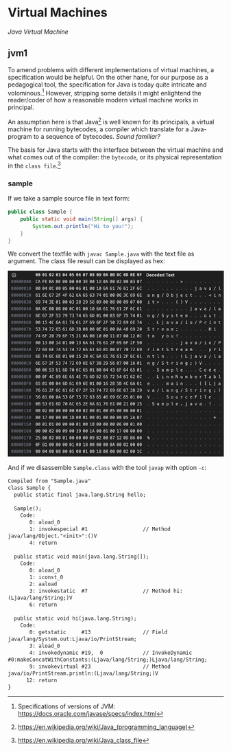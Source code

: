 # Virtual Machines

*Java Virtual Machine*


## jvm1

To amend problems with different implementations of virtual machines,
a specification would be helpful. On the other hane, for our purpose as
a pedagogical tool, the specification for Java is today quite intricate and
volominous.[^javaspec] However, stripping some details it might enlightend
the reader/coder of how a reasonable modern virtual machine works in principal.

[^javaspec]: Specifications of versions of JVM: https://docs.oracle.com/javase/specs/index.html

An assumption here is that Java[^javawiki] is well known for its principals,
a virtual machine for running bytecodes, a compiler which translate for a
Java-program to a sequence of bytecodes. *Sound familiar?*

The basis for Java starts with the interface between the virtual machine and
what comes out of the compiler: the `bytecode`, or its physical representation
in the `class file`.[^classfilewiki]

[^javawiki]: https://en.wikipedia.org/wiki/Java_(programming_language)

[^classfilewiki]: https://en.wikipedia.org/wiki/Java_class_file


### sample

If we take a sample source file in text form:

```java
public class Sample {
    public static void main(String[] args) {
        System.out.println("Hi to you!");
    }
}
```

We convert the textfile with `javac Sample.java` with the text file as
argument. The class file result can be displayed as hex:

![Sample bytecode](assets/images/bytecode-sample.jpeg)

And if we disassemble `Sample.class` with the tool `javap` with option `-c`:

```text
Compiled from "Sample.java"
class Sample {
  public static final java.lang.String hello;

  Sample();
    Code:
       0: aload_0
       1: invokespecial #1                  // Method java/lang/Object."<init>":()V
       4: return

  public static void main(java.lang.String[]);
    Code:
       0: aload_0
       1: iconst_0
       2: aaload
       3: invokestatic  #7                  // Method hi:(Ljava/lang/String;)V
       6: return

  public static void hi(java.lang.String);
    Code:
       0: getstatic     #13                 // Field java/lang/System.out:Ljava/io/PrintStream;
       3: aload_0
       4: invokedynamic #19,  0             // InvokeDynamic #0:makeConcatWithConstants:(Ljava/lang/String;)Ljava/lang/String;
       9: invokevirtual #23                 // Method java/io/PrintStream.println:(Ljava/lang/String;)V
      12: return
}
```
